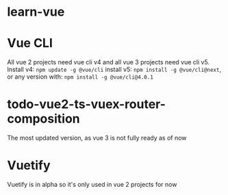 # learn-vue

# Vue CLI

All vue 2 projects need vue cli v4 and all vue 3 projects need vue cli v5.
Install v4: `npm update -g @vue/cli` install v5: `npm install -g @vue/cli@next`, or any version with: `npm install -g @vue/cli@4.0.1 `

# todo-vue2-ts-vuex-router-composition

The most updated version, as vue 3 is not fully ready as of now

# Vuetify

Vuetify is in alpha so it's only used in vue 2 projects for now
